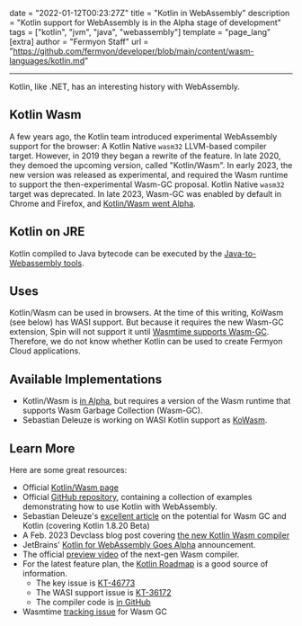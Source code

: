 date = "2022-01-12T00:23:27Z"
title = "Kotlin in WebAssembly"
description = "Kotlin support for WebAssembly is in the Alpha stage of development"
tags = ["kotlin", "jvm", "java", "webassembly"]
template = "page_lang"
[extra]
author = "Fermyon Staff"
url = "https://github.com/fermyon/developer/blob/main/content/wasm-languages/kotlin.md"

---

Kotlin, like .NET, has an interesting history with WebAssembly.

## Kotlin Wasm

A few years ago, the Kotlin team introduced experimental WebAssembly support for the browser: A Kotlin Native `wasm32` LLVM-based compiler target.
However, in 2019 they began a rewrite of the feature.
In late 2020, they demoed the upcoming version, called "Kotlin/Wasm".
In early 2023, the new version was released as experimental, and required the Wasm runtime to support the then-experimental Wasm-GC proposal. Kotlin Native `wasm32` target was deprecated.
In late 2023, Wasm-GC was enabled by default in Chrome and Firefox, and [Kotlin/Wasm went Alpha](https://blog.jetbrains.com/kotlin/2023/12/kotlin-for-webassembly-goes-alpha/).

## Kotlin on JRE

Kotlin compiled to Java bytecode can be executed by the [Java-to-Webassembly tools](/wasm-languages/java).

## Uses

Kotlin/Wasm can be used in browsers.
At the time of this writing, KoWasm (see below) has WASI support. But because it requires the new Wasm-GC extension, Spin will not support it until [Wasmtime supports Wasm-GC](https://github.com/bytecodealliance/wasmtime/issues/5032).
Therefore, we do not know whether Kotlin can be used to create Fermyon Cloud applications.

## Available Implementations

- Kotlin/Wasm is [in Alpha](https://kotlinlang.org/docs/whatsnew-eap.html#new-kotlin-wasm-target), but requires a version of the Wasm runtime that supports Wasm Garbage Collection (Wasm-GC).
- Sebastian Deleuze is working on WASI Kotlin support as [KoWasm](https://github.com/sdeleuze/kowasm).

## Learn More

Here are some great resources:

- Official [Kotlin/Wasm page](https://kotl.in/wasm)
- Official [GitHub repository](https://github.com/Kotlin/kotlin-wasm-examples/), containing a collection of examples demonstrating how to use Kotlin with WebAssembly.
- Sebastian Deleuze's [excellent article](https://seb.deleuze.fr/the-huge-potential-of-kotlin-wasm/) on the potential for Wasm GC and Kotlin (covering Kotlin 1.8.20 Beta)
- A Feb. 2023 Devclass blog post covering [the new Kotlin Wasm compiler](https://devclass.com/2023/02/14/kotlin-debuts-experimental-kotlin-wasm-target-in-new-beta-a-new-approach-to-frontend-development/)
- JetBrains' [Kotlin for WebAssembly Goes Alpha](https://blog.jetbrains.com/kotlin/2023/12/kotlin-for-webassembly-goes-alpha/) announcement.
- The official [preview video](https://www.youtube.com/watch?v=-pqz9sKXatw) of the next-gen Wasm compiler.
- For the latest feature plan, the [Kotlin Roadmap](https://kotlinlang.org/docs/roadmap.html#roadmap-details) is a good source of information.
    - The key issue is [KT-46773](https://youtrack.jetbrains.com/issue/KT-46773?_gl=1*srzlan*_ga*NzQzMDU1MDYwLjE2NDI1NTgwMDE.*_ga_J6T75801PF*MTY0MjU1ODAwMS4xLjEuMTY0MjU1ODAxNC4w&_ga=2.168897505.1369047405.1642558002-743055060.1642558001)
    - The WASI support issue is [KT-36172](https://youtrack.jetbrains.com/issue/KT-36172/Support-WASI)
    - The compiler code is [in GitHub](https://github.com/JetBrains/kotlin/tree/master/compiler/ir/backend.wasm/src/org/jetbrains/kotlin/backend/wasm)
- Wasmtime [tracking issue](https://github.com/bytecodealliance/wasmtime/issues/5032) for Wasm GC
